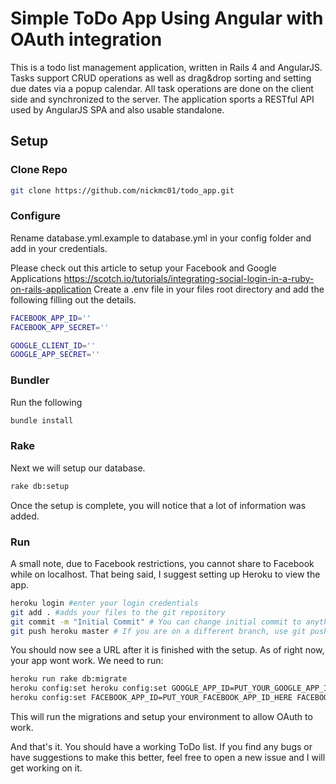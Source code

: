 # Simple ToDo App Using Angular with OAuth integration

This is a todo list management application, written in Rails 4 and AngularJS. Tasks support CRUD operations as well as drag&drop sorting and setting due dates via a popup calendar. All task operations are done on the client side and synchronized to the server. The application sports a RESTful API used by AngularJS SPA and also usable standalone.





## Setup

### Clone Repo
```sh
git clone https://github.com/nickmc01/todo_app.git
```

### Configure
Rename database.yml.example to database.yml in your config folder and add in your credentials.

Please check out this article to setup your Facebook and Google Applications
https://scotch.io/tutorials/integrating-social-login-in-a-ruby-on-rails-application
Create a .env file in your files root directory and add the following filling out the details.

```sh
FACEBOOK_APP_ID=''
FACEBOOK_APP_SECRET=''

GOOGLE_CLIENT_ID=''
GOOGLE_APP_SECRET=''
```

### Bundler
Run the following
```sh
bundle install
```

### Rake
Next we will setup our database.
```sh
rake db:setup
```

Once the setup is complete, you will notice that a lot of information was added.

### Run
A small note, due to Facebook restrictions, you cannot share to Facebook while on localhost. That being said, I suggest setting up Heroku to view the app.
```sh
heroku login #enter your login credentials
git add . #adds your files to the git repository
git commit -m "Initial Commit" # You can change initial commit to anything.
git push heroku master # If you are on a different branch, use git push heroku BRANCH_NAME:master
```

You should now see a URL after it is finished with the setup. As of right now, your app wont work. We need to run:
```sh
heroku run rake db:migrate
heroku config:set heroku config:set GOOGLE_APP_ID=PUT_YOUR_GOOGLE_APP_ID_HERE GOOGLE_APP_SECRET=PUT_YOUR_GOOGLE_APP_SECRET_HERE
heroku config:set FACEBOOK_APP_ID=PUT_YOUR_FACEBOOK_APP_ID_HERE FACEBOOK_APP_SECRET=PUT_YOUR_GOOGLE_APP_SECRET_HERE
```
This will run the migrations and setup your environment to allow OAuth to work.



And that's it. You should have a working ToDo list. If you find any bugs or have suggestions to make this better, feel free to open a new issue and I will get working on it.
